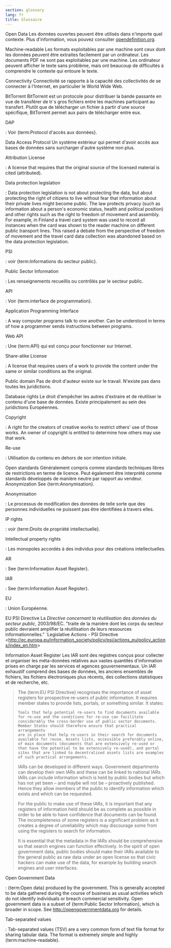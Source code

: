 ```yaml
---
section: glossary
lang: fr
title: Glossaire
---
```


Open Data Les données ouvertes peuvent être utilisés dans n'importe quel contexte. Plus d'information, vous pouvez consulter [opendefinition.org](http://www.opendefinition.org/).

Machine-readable Les formats exploitables par une machine sont ceux dont les données peuvent être extraites facilement par un ordinateur. Les documents PDF ne sont pas exploitables par une machine. Les ordinateur peuvent afficher le texte sans problème, mais ont beaucoup de difficultés à comprendre le contexte qui entoure le texte.

Connectivity Connectivité se rapporte à la capacité des collectivités de se connecter à l'Internet, en particulier le World Wide Web.

BitTorrent BitTorrent est un protocole pour distribuer la bande passante en vue de transférer de tr\`s gros fichiers entre les machines participant au transfert. Plutôt que de télécharger un fichier à partir d'une source spécifique, BitTorrent permet aux pairs de télécharger entre eux.

DAP

:   Voir {term:Protocol d'accès aux données}.

Data Access Protocol Un système extérieur qui permet d'avoir accès aux bases de données sans surcharger d'autre système non plus.

Attribution License

:   A license that requires that the original source of the licensed material is cited (attributed).

Data protection legislation

:   Data protection legislation is not about protecting the data, but about protecting the right of citizens to live without fear that information about their private lives might become public. The law protects privacy (such as information about a person's economic status, health and political position) and other rights such as the right to freedom of movement and assembly. For example, in Finland a travel card system was used to record all instances when the card was shown to the reader machine on different public transport lines. This raised a debate from the perspective of freedom of movement and the travel card data collection was abandoned based on the data protection legislation.

PSI

:   voir {term:Informations du secteur public}.

Public Sector Information

:   Les renseignements recueillis ou contrôlés par le secteur public.

API

:   Voir {term:interface de programmation}.

Application Programming Interface

:   A way computer programs talk to one another. Can be understood in terms of how a programmer sends instructions between programs.

Web API

:   Une {term:API} qui est conçu pour fonctionner sur Internet.

Share-alike License

:   A license that requires users of a work to provide the content under the same or similar conditions as the original.

Public domain Pas de droit d'auteur existe sur le travail. N'existe pas dans toutes les juridictions.

Database rights Le droit d'empêcher les autres d'extraire et de réutiliser le contenu d'une base de données. Existe principalement au sein des juridictions Européennes.

Copyright

:   A right for the creators of creative works to restrict others' use of those works. An owner of copyright is entitled to determine how others may use that work.

Re-use

:   Utilisation du contenu en dehors de son intention initiale.

Open standards Généralement compris comme standards techniques libres de restrictions en terme de licence. Peut également être interprété comme standards développés de manière neutre par rapport au vendeur. Anonymization See {term:Anonymisation}.

Anonymisation

:   Le processus de modification des données de telle sorte que des personnes individuelles ne puissent pas être identifiées à travers elles.

IP rights

:   voir {term:Droits de propriété intellectuelle}.

Intellectual property rights

:   Les monopoles accordés à des individus pour des créations intellectuelles.

AR

:   See {term:Information Asset Register}.

IAR

:   See {term:Information Asset Register}.

EU

:   Union Européenne.

EU PSI Directive La *Directive concernant la réutilisation des données du secteur public*, 2003/98/EC. "traite de la manière dont les corps du secteur public devraient amplifier la réutilisation de leurs ressources informationnelles." \`Legislative Actions - PSI Directive \<<http://ec.europa.eu/information_society/policy/psi/actions_eu/policy_actions/index_en.htm>\>

Information Asset Register Les IAR sont des registres conçus pour collecter et organiser les méta-données relatives aux vastes quantités d'information prises en charge par les services et agences gouvernementaux. Un IAR exhaustif comprend des bases de données, les anciens ensembles de fichiers, les fichiers électroniques plus récents, des collections statistiques et de recherche, etc.

> The {term:EU PSI Directive} recognises the importance of asset registers for prospective re-users of public information. It requires member states to provide lists, portals, or something similar. It states:
>
>     Tools that help potential re-users to find documents available
>     for re-use and the conditions for re-use can facilitate
>     considerably the cross-border use of public sector documents.
>     Member States should therefore ensure that practical arrangements
>     are in place that help re-users in their search for documents
>     available for reuse. Assets lists, accessible preferably online,
>     of main documents (documents that are extensively re-used or
>     that have the potential to be extensively re-used), and portal
>     sites that are linked to decentralised assets lists are examples
>     of such practical arrangements.
>
> IARs can be developed in different ways. Government departments can develop their own IARs and these can be linked to national IARs. IARs can include information which is held by public bodies but which has not yet been – and maybe will not be – proactively published. Hence they allow members of the public to identify information which exists and which can be requested.
>
> For the public to make use of these IARs, it is important that any registers of information held should be as complete as possible in order to be able to have confidence that documents can be found. The incompleteness of some registers is a significant problem as it creates a degree of unreliability which may discourage some from using the registers to search for information.
>
> It is essential that the metadata in the IARs should be comprehensive so that search engines can function effectively. In the spirit of open government data, public bodies should make their IARs available to the general public as raw data under an open license so that civic hackers can make use of the data, for example by building search engines and user interfaces.

Open Government Data

:   {term:Open data} produced by the government. This is generally accepted to be data gathered during the course of business as usual activities which do not identify individuals or breach commercial sensitivity. Open government data is a subset of {term:Public Sector Information}, which is broader in scope. See <http://opengovernmentdata.org> for details.

Tab-separated values

:   Tab-separated values (TSV) are a very common form of text file format for sharing tabular data. The format is extremely simple and highly {term:machine-readable}.
